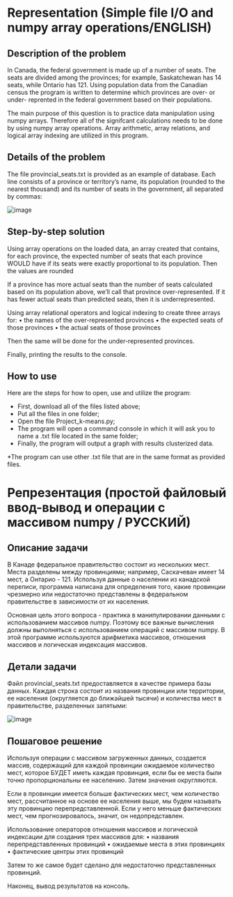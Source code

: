 # Representation (Simple file I/O and numpy array operations/ENGLISH)
## Description of the problem

In Canada, the federal government is made up of a number of seats. The seats are divided among the provinces; for example, Saskatchewan has 14 seats, while Ontario has 121. Using population data from the Canadian census the program is written to determine which provinces are over- or under- reprented in the federal government based on their populations.

The main purpose of this question is to practice data manipulation using numpy arrays. Therefore all of the signifcant calculations needs to be done by using numpy array operations. Array arithmetic, array relations, and logical array indexing are utilized in this program.

## Details of the problem
The file provincial_seats.txt is provided as an example of database. Each line consists of a province or territory’s name, its population (rounded to the nearest thousand) and
its number of seats in the government, all separated by commas:

![image](https://user-images.githubusercontent.com/86201781/126115182-6265ce09-018e-4323-87f1-1dd5470fd640.png)


## Step-by-step solution

Using array operations on the loaded data, an array created that contains, for each province, the expected number of seats that each province WOULD have if its seats were exactly proportional to its population. Then the values are rounded

If a province has more actual seats than the number of seats calculated based on its population above, we’ll call that province over-represented. If it has fewer actual seats than predicted seats, then it is underrepresented.

Using array relational operators and logical indexing to create three arrays for:
• the names of the over-represented provinces
• the expected seats of those provinces
• the actual seats of those provinces

Then the same will be done for the under-represented provinces.

Finally, printing the results to the console. 

## How to use

Here are the steps for how to open, use and utilize the program:

- First, download all of the files listed above;
- Put all the files in one folder;
- Open the file Project_k-means.py;
- The program will open a command console in which it will ask you to name a .txt file located in the same folder;
- Finally, the program will output a graph with results clusterized data.


*The program can use other .txt file that are in the same format as provided files.

# Репрезентация (простой файловый ввод-вывод и операции с массивом numpy / РУССКИЙ)

## Описание задачи

В Канаде федеральное правительство состоит из нескольких мест. Места разделены между провинциями; например, Саскачеван имеет 14 мест, а Онтарио - 121. Используя данные о населении из канадской переписи, программа написана для определения того, какие провинции чрезмерно или недостаточно представлены в федеральном правительстве в зависимости от их населения.

Основная цель этого вопроса - практика в манипулировании данными с использованием массивов numpy. Поэтому все важные вычисления должны выполняться с использованием операций с массивом numpy. В этой программе используются арифметика массивов, отношения массивов и логическая индексация массивов.

## Детали задачи

Файл provincial_seats.txt предоставляется в качестве примера базы данных. Каждая строка состоит из названия провинции или территории, ее населения (округляется до ближайшей тысячи) и количества мест в правительстве, разделенных запятыми:

![image](https://user-images.githubusercontent.com/86201781/126115182-6265ce09-018e-4323-87f1-1dd5470fd640.png)

## Пошаговое решение

Используя операции с массивом загруженных данных, создается массив, содержащий для каждой провинции ожидаемое количество мест, которое БУДЕТ иметь каждая провинция, если бы ее места были точно пропорциональны ее населению. Затем значения округляются.

Если в провинции имеется больше фактических мест, чем количество мест, рассчитанное на основе ее населения выше, мы будем называть эту провинцию перепредставленной. Если у него меньше фактических мест, чем прогнозировалось, значит, он недопредставлен.

Использование операторов отношения массивов и логической индексации для создания трех массивов для:
• названия перепредставленных провинций
• ожидаемые места в этих провинциях
• фактические центры этих провинций

Затем то же самое будет сделано для недостаточно представленных провинций.

Наконец, вывод результатов на консоль.



